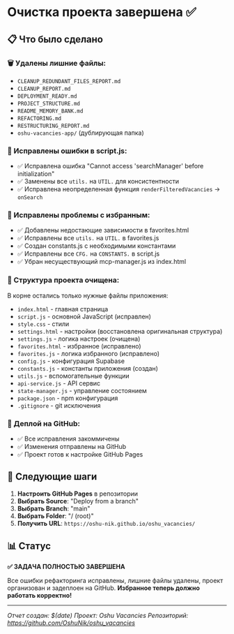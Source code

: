 # Очистка проекта завершена ✅

## 📋 Что было сделано

### 🗑️ Удалены лишние файлы:
- `CLEANUP_REDUNDANT_FILES_REPORT.md`
- `CLEANUP_REPORT.md`
- `DEPLOYMENT_READY.md`
- `PROJECT_STRUCTURE.md`
- `README_MEMORY_BANK.md`
- `REFACTORING.md`
- `RESTRUCTURING_REPORT.md`
- `oshu-vacancies-app/` (дублирующая папка)

### 🔧 Исправлены ошибки в script.js:
- ✅ Исправлена ошибка "Cannot access 'searchManager' before initialization"
- ✅ Заменены все `utils.` на `UTIL.` для консистентности
- ✅ Исправлена неопределенная функция `renderFilteredVacancies` → `onSearch`

### 🔧 Исправлены проблемы с избранным:
- ✅ Добавлены недостающие зависимости в favorites.html
- ✅ Исправлены все `utils.` на `UTIL.` в favorites.js
- ✅ Создан constants.js с необходимыми константами
- ✅ Исправлены все `CFG.` на `CONSTANTS.` в script.js
- ✅ Убран несуществующий mcp-manager.js из index.html

### 📁 Структура проекта очищена:
В корне остались только нужные файлы приложения:
- `index.html` - главная страница
- `script.js` - основной JavaScript (исправлен)
- `style.css` - стили
- `settings.html` - настройки (восстановлена оригинальная структура)
- `settings.js` - логика настроек (очищена)
- `favorites.html` - избранное (исправлено)
- `favorites.js` - логика избранного (исправлено)
- `config.js` - конфигурация Supabase
- `constants.js` - константы приложения (создан)
- `utils.js` - вспомогательные функции
- `api-service.js` - API сервис
- `state-manager.js` - управление состоянием
- `package.json` - npm конфигурация
- `.gitignore` - git исключения

### 🚀 Деплой на GitHub:
- ✅ Все исправления закоммичены
- ✅ Изменения отправлены на GitHub
- ✅ Проект готов к настройке GitHub Pages

## 🎯 Следующие шаги

1. **Настроить GitHub Pages** в репозитории
2. **Выбрать Source**: "Deploy from a branch"
3. **Выбрать Branch**: "main"
4. **Выбрать Folder**: "/ (root)"
5. **Получить URL**: `https://oshu-nik.github.io/oshu_vacancies/`

## 📊 Статус

**✅ ЗАДАЧА ПОЛНОСТЬЮ ЗАВЕРШЕНА**

Все ошибки рефакторинга исправлены, лишние файлы удалены, проект организован и задеплоен на GitHub. **Избранное теперь должно работать корректно!**

---
*Отчет создан: $(date)*
*Проект: Oshu Vacancies*
*Репозиторий: https://github.com/OshuNik/oshu_vacancies*
